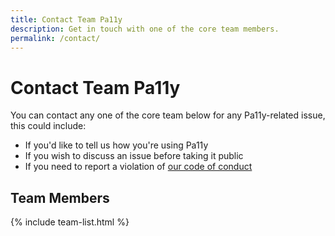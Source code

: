 ```yaml
---
title: Contact Team Pa11y
description: Get in touch with one of the core team members.
permalink: /contact/
---
```



# Contact Team Pa11y

You can contact any one of the core team below for any Pa11y-related issue, this could include:

  - If you'd like to tell us how you're using Pa11y
  - If you wish to discuss an issue before taking it public
  - If you need to report a violation of [our code of conduct][code-of-conduct]


## Team Members

<!--
Hi there, person editing this page :)

If you're looking for where to add your contact details,
I'm afraid it's not here. The contact details for team
members are stored in `_data/team.yml`.
-->

{% include team-list.html %}



[code-of-conduct]: /contributing/code-of-conduct/
